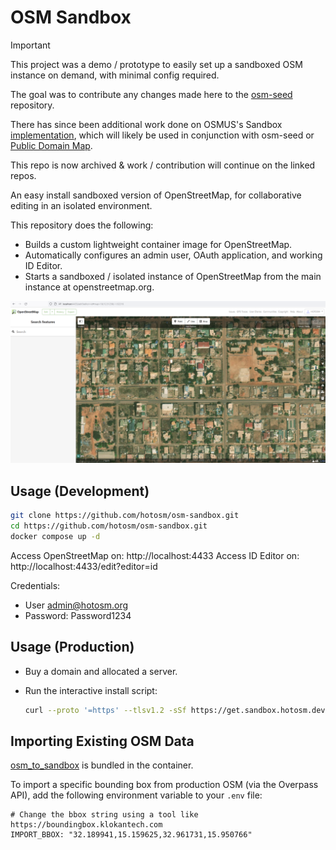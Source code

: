 # OSM Sandbox

> [!IMPORTANT]  
> This project was a demo / prototype to easily set up a sandboxed
> OSM instance on demand, with minimal config required.
>
> The goal was to contribute any changes made here to the
> [osm-seed](https://github.com/developmentseed/osm-seed/) repository.
>
> There has since been additional work done on OSMUS's Sandbox
> [implementation](https://github.com/osmus/osm-sandbox-dashboard), which
> will likely be used in conjunction with osm-seed or
> [Public Domain Map](https://github.com/publicdomainmap/api).
>
> This repo is now archived & work / contribution will continue on the
> linked repos.

An easy install sandboxed version of OpenStreetMap, for collaborative editing
in an isolated environment.

This repository does the following:

- Builds a custom lightweight container image for OpenStreetMap.
- Automatically configures an admin user, OAuth application, and working ID Editor.
- Starts a sandboxed / isolated instance of OpenStreetMap from the main instance at
  openstreetmap.org.

![empty-osm](./empty_osm.png)

## Usage (Development)

```bash
git clone https://github.com/hotosm/osm-sandbox.git
cd https://github.com/hotosm/osm-sandbox.git
docker compose up -d
```

Access OpenStreetMap on: http://localhost:4433
Access ID Editor on: http://localhost:4433/edit?editor=id

Credentials:
- User admin@hotosm.org
- Password: Password1234

## Usage (Production)

- Buy a domain and allocated a server.
- Run the interactive install script:

    ```sh
    curl --proto '=https' --tlsv1.2 -sSf https://get.sandbox.hotosm.dev | bash
    ```

## Importing Existing OSM Data

[osm_to_sandbox](https://github.com/Zverik/osm_to_sandbox/tree/main) is bundled
in the container.

To import a specific bounding box from production OSM (via the Overpass API),
add the following environment variable to your `.env` file:

```dotenv
# Change the bbox string using a tool like https://boundingbox.klokantech.com
IMPORT_BBOX: "32.189941,15.159625,32.961731,15.950766"
```
